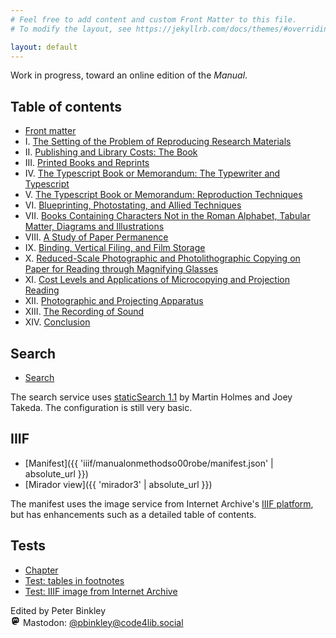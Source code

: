 ```yaml
---
# Feel free to add content and custom Front Matter to this file.
# To modify the layout, see https://jekyllrb.com/docs/themes/#overriding-theme-defaults

layout: default
---
```


Work in progress, toward an online edition of the *Manual*.

## Table of contents

- <span class="chapternumber"></span> [Front matter](sections/00-front.html)
- <span class="chapternumber">I.</span> [The Setting of the Problem of Reproducing Research Materials](sections/01-the-setting-of-the-problem-of-reproducing-research-materials.html)
- <span class="chapternumber">II.</span> [Publishing and Library Costs: The Book](sections/02-publishing-and-library-costs-the-book.html)
- <span class="chapternumber">III.</span> [Printed Books and Reprints](sections/03-printed-books.html)
- <span class="chapternumber">IV.</span> [The Typescript Book or Memorandum: The Typewriter and Typescript](sections/04-the-typescript-book-or-memorandum-typescript.html)
- <span class="chapternumber">V.</span> [The Typescript Book or Memorandum: Reproduction Techniques](sections/05-the-typescript-book-or-memorandum-reproduction-techniques.html)
- <span class="chapternumber">VI.</span> [Blueprinting, Photostating, and Allied Techniques](sections/06-blueprinting-photostating-and-allied-techniques.html)
- <span class="chapternumber">VII.</span> [Books Containing Characters Not in the Roman Alphabet, Tabular Matter, Diagrams and Illustrations](sections/07-books-containing-characters-not-in-the-roman-alphabet-tabular-matter-diagrams-and-illustrations.html)
- <span class="chapternumber">VIII.</span> [A Study of Paper Permanence](sections/08-a-study-of-paper-permanence.html)
- <span class="chapternumber">IX.</span> [Binding, Vertical Filing, and Film Storage](sections/09-binding-vertical-filing-and-film-storage.html)
- <span class="chapternumber">X.</span> [Reduced-Scale Photographic and Photolithographic Copying on Paper for Reading through Magnifying Glasses](sections/10-reduced-scale-photographic-and-photolithographic-copying-on-paper-for-reading-through-magnifying-glasses.html)
- <span class="chapternumber">XI.</span> [Cost Levels and Applications of Microcopying and Projection Reading](sections/11-cost-levels-and-applications-of-microcopying-and-projection-reading.html)
- <span class="chapternumber">XII.</span> [Photographic and Projecting Apparatus](sections/12-photographic-and-projecting-apparatus.html)
- <span class="chapternumber">XIII.</span> [The Recording of Sound](sections/13-the-recording-of-sound.html)
- <span class="chapternumber">XIV.</span> [Conclusion](sections/14-conclusion.html)

## Search

- [Search](search.html)

The search service uses [staticSearch 1.1](https://endings.uvic.ca/staticSearch/docs/index.html) by Martin Holmes and Joey Takeda. The configuration is still very basic. 

## IIIF

- [Manifest]({{ 'iiif/manualonmethodso00robe/manifest.json' | absolute_url }})
- [Mirador view]({{ 'mirador3' | absolute_url }})

The manifest uses the image service from Internet Archive's [IIIF platform](https://blog.archive.org/2023/09/18/making-iiif-official-at-the-internet-archive/), but has enhancements such as a detailed table of contents.

## Tests

- [Chapter](sections/01-the-setting-of-the-problem-of-reproducing-research-materials.html)
- [Test: tables in footnotes](tests/table-test.html)
- [Test: IIIF image from Internet Archive](tests/image-test.html)

Edited by Peter Binkley<br/>
<span class="icon icon--mastodon"><svg width="16" height="16" viewBox="0 0 32 32" xmlns="http://www.w3.org/2000/svg"><path d="M 15.9375 4.03125 C 12.917 4.0435 9.9179219 4.4269844 8.3574219 5.1464844 C 8.3574219 5.1464844 5 6.6748594 5 11.880859 C 5 18.077859 4.9955 25.860234 10.5625 27.365234 C 12.6945 27.938234 14.527953 28.061562 16.001953 27.976562 C 18.676953 27.825562 20 27.005859 20 27.005859 L 19.910156 25.029297 C 19.910156 25.029297 18.176297 25.640313 16.029297 25.570312 C 13.902297 25.495313 11.6615 25.335688 11.3125 22.679688 C 11.2805 22.432688 11.264625 22.182594 11.265625 21.933594 C 15.772625 23.052594 19.615828 22.420969 20.673828 22.292969 C 23.627828 21.933969 26.199344 20.081672 26.527344 18.388672 C 27.041344 15.720672 26.998047 11.880859 26.998047 11.880859 C 26.998047 6.6748594 23.646484 5.1464844 23.646484 5.1464844 C 22.000984 4.3779844 18.958 4.019 15.9375 4.03125 z M 12.705078 8.0019531 C 13.739953 8.0297031 14.762578 8.4927031 15.392578 9.4707031 L 16.001953 10.505859 L 16.609375 9.4707031 C 17.874375 7.5037031 20.709594 7.6264375 22.058594 9.1484375 C 23.302594 10.596438 23.025391 11.531 23.025391 18 L 23.025391 18.001953 L 20.578125 18.001953 L 20.578125 12.373047 C 20.578125 9.7380469 17.21875 9.6362812 17.21875 12.738281 L 17.21875 16 L 14.787109 16 L 14.787109 12.738281 C 14.787109 9.6362812 11.429688 9.7360938 11.429688 12.371094 L 11.429688 18 L 8.9765625 18 C 8.9765625 11.526 8.7043594 10.585438 9.9433594 9.1484375 C 10.622859 8.3824375 11.670203 7.9742031 12.705078 8.0019531 z"></path></svg> Mastodon: </span><a rel="me" href="https://code4lib.social/@pbinkley" title="Mastodon"><span class="username">@pbinkley@code4lib.social</span></a>


